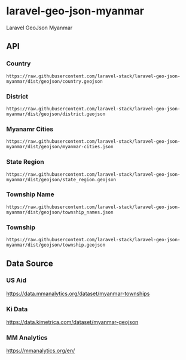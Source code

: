 # laravel-geo-json-myanmar

Laravel GeoJson Myanmar

## API
### Country
```
https://raw.githubusercontent.com/laravel-stack/laravel-geo-json-myanmar/dist/geojson/country.geojson
```
### District
```
https://raw.githubusercontent.com/laravel-stack/laravel-geo-json-myanmar/dist/geojson/district.geojson
```
### Myanamr Cities
```
https://raw.githubusercontent.com/laravel-stack/laravel-geo-json-myanmar/dist/geojson/myanmar-cities.json
```
### State Region
```
https://raw.githubusercontent.com/laravel-stack/laravel-geo-json-myanmar/dist/geojson/state_region.geojson
```
### Township Name
```
https://raw.githubusercontent.com/laravel-stack/laravel-geo-json-myanmar/dist/geojson/township_names.json
```
### Township
```
https://raw.githubusercontent.com/laravel-stack/laravel-geo-json-myanmar/dist/geojson/township.geojson
```



## Data Source

### US Aid
https://data.mmanalytics.org/dataset/myanmar-townships
### Ki Data
https://data.kimetrica.com/dataset/myanmar-geojson
### MM Analytics
https://mmanalytics.org/en/